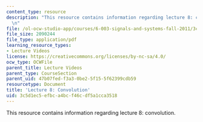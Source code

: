 ```yaml
---
content_type: resource
description: "This resource contains information regarding lecture 8: convolution.\r\
  \n"
file: /ol-ocw-studio-app/courses/6-003-signals-and-systems-fall-2011/3c5d1ec5efbca4bcf46cdf5a1cca3518_MIT6_003F11_lec08.pdf
file_size: 2090244
file_type: application/pdf
learning_resource_types:
- Lecture Videos
license: https://creativecommons.org/licenses/by-nc-sa/4.0/
ocw_type: OCWFile
parent_title: Lecture Videos
parent_type: CourseSection
parent_uid: 47b07fed-f3a3-0be2-5f15-5f62399cdb59
resourcetype: Document
title: 'Lecture 8: Convolution'
uid: 3c5d1ec5-efbc-a4bc-f46c-df5a1cca3518
---
```

This resource contains information regarding lecture 8: convolution.
